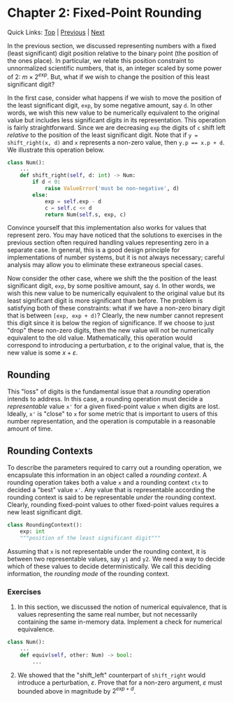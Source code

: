# Chapter 2: Fixed-Point Rounding

Quick Links: [Top](../README.md) | [Previous](01-fixed.md) | [Next](03-fixed-overflow.md)

In the previous section,
  we discussed representing numbers with
  a fixed (least significant) digit position relative
  to the binary point (the position of the ones place).
In particular,
  we relate this position constraint to unnormalized
  scientific numbers, that is, an integer scaled
  by some power of 2: $m \times 2^{exp}$.
But, what if we wish to change
  the position of this least significant digit?

In the first case,
  consider what happens if we wish to move the position
  of the least significant digit, `exp`, by some negative
  amount, say `d`.
In other words,
  we wish this new value to be numerically equivalent to
  the original value but includes less significant digits
  in its representation.
This operation is fairly straightforward.
Since we are decreasing `exp` the digits of `c`
  shift left _relative_ to the position of
  the least significant digit.
Note that if `y = shift_right(x, d)`
  and `x` represents a non-zero value,
  then `y.p == x.p + d`.
We illustrate this operation below.
```python
class Num():
    ...
    def shift_right(self, d: int) -> Num:
        if d < 0:
            raise ValueError('must be non-negative', d)
        else:
            exp = self.exp - d
            c = self.c << d
            return Num(self.s, exp, c)
```
Convince yourself that this implementation
  also works for values that represent zero.
You may have noticed that the solutions to exercises
  in the previous section often required handling
  values representing zero in a separate case.
In general,
  this is a good design principle for implementations
  of number systems, but it is not always necessary;
  careful analysis may allow you to eliminate
  these extraneous special cases.

Now consider the other case,
  where we shift the the position
  of the least significant digit, `exp`,
  by some positive amount, say `d`.
In other words,
  we wish this new value to be numerically equivalent to
  the original value but its least significant digit
  is more significant than before.
The problem is satisfying both of these constraints:
  what if we have a non-zero binary digit
  that is between `[exp, exp + d)`?
Clearly,
  the new number cannot represent this digit since it
  is below the region of significance.
If we choose to
  just "drop" these non-zero digits,
  then the new value will not be numerically
  equivalent to the old value.
Mathematically,
  this operation would correspond
  to introducing a perturbation, $\varepsilon$
  to the original value, that is,
  the new value is some $x + \varepsilon$.

## Rounding

This "loss" of digits is the fundamental issue
  that a _rounding_ operation intends to address.
In this case,
  a rounding operation must decide a _representable_ value `x'`
  for a given fixed-point value `x` when digits are lost.
Ideally,
  `x'` is "close" to `x` for some metric
  that is important to users of this number representation,
  and the operation is computable in a reasonable
  amount of time.

## Rounding Contexts

To describe the parameters required to
  carry out a rounding operation,
  we encapsulate this information in
  an object called a _rounding context_.
A rounding operation takes both a value `x`
  and a rounding context `ctx` to decided
  a "best" value `x'`.
Any value that is representable
  according the rounding context is
  said to be representable _under_
  the rounding context.
Clearly,
  rounding fixed-point values to other fixed-point
  values requires a new least significant digit.
```python
class RoundingContext():
    exp: int
    """position of the least significant digit"""
```
Assuming that `x` is not representable
  under the rounding context,
  it is between two representable values,
  say `y1` and `y2`.
We need a way to decide which of these values
  to decide deterministically.
We call this deciding information,
  the _rounding mode_ of the rounding context.


### Exercises

1. In this section,
  we discussed the notion of numerical equivalence,
  that is values representing the same real number,
  but not necessarily containing the same in-memory data.
Implement a check for numerical equivalence.
```python
class Num():
    ...
    def equiv(self, other: Num) -> bool:
        ...
```

2. We showed that the "shift_left" counterpart
  of `shift_right` would introduce a perturbation, $\varepsilon$.
Prove that for a non-zero argument,
  $\varepsilon$ must bounded above in magnitude by $2^{exp + d}$.
